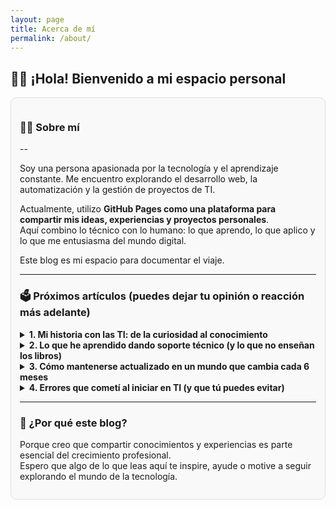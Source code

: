 ```yaml
---
layout: page
title: Acerca de mí
permalink: /about/
---
```


## 🙋‍♂️ ¡Hola! Bienvenido a mi espacio personal

<div style="border:1px solid #ddd; padding: 1em; border-radius: 10px; background-color:#f9f9f9;">

### 👨‍💻 Sobre mí
--

Soy una persona apasionada por la tecnología y el aprendizaje constante. Me encuentro explorando el desarrollo web, la automatización y la gestión de proyectos de TI.

Actualmente, utilizo **GitHub Pages como una plataforma para compartir mis ideas, experiencias y proyectos personales**.  
Aquí combino lo técnico con lo humano: lo que aprendo, lo que aplico y lo que me entusiasma del mundo digital.

Este blog es mi espacio para documentar el viaje.

---

### 🗳️ Próximos artículos (puedes dejar tu opinión o reacción más adelante)

<details>
  <summary><strong>1. Mi historia con las TI: de la curiosidad al conocimiento</strong></summary>
  <p>Un recorrido personal desde mis primeros pasos en tecnología hasta hoy.</p>
</details>

<details>
  <summary><strong>2. Lo que he aprendido dando soporte técnico (y lo que no enseñan los libros)</strong></summary>
  <p>Situaciones reales que fortalecieron mi empatía, paciencia y resolución de problemas.</p>
</details>

<details>
  <summary><strong>3. Cómo mantenerse actualizado en un mundo que cambia cada 6 meses</strong></summary>
  <p>Estrategias personales, recursos y hábitos que me han ayudado a seguir aprendiendo.</p>
</details>

<details>
  <summary><strong>4. Errores que cometí al iniciar en TI (y que tú puedes evitar)</strong></summary>
  <p>Reflexiones sobre fallos comunes y consejos prácticos para quienes inician en el área.</p>
</details>

---

### 🚀 ¿Por qué este blog?

Porque creo que compartir conocimientos y experiencias es parte esencial del crecimiento profesional.  
Espero que algo de lo que leas aquí te inspire, ayude o motive a seguir explorando el mundo de la tecnología.

</div>
